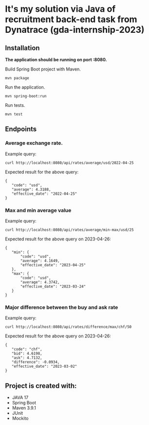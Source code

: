 # It's my solution via Java of recruitment back-end task from Dynatrace (gda-internship-2023)

## Installation
**The application should be running on port :8080.**

Build Spring Boot project with Maven.
```
mvn package
```
 Run the application.
```
mvn spring-boot:run
```
Run tests.
 ```
mvn test
```

## Endpoints

### Average exchange rate.

Example query:
```
curl http://localhost:8080/api/rates/average/usd/2022-04-25
```
Expected result for the above query:
 ```
{
    "code": "usd",
    "average": 4.3188,
    "effective_date": "2022-04-25"
}
```

### Max and min average value
Example query:
```
curl http://localhost:8080/api/rates/average/min-max/usd/25
```
Expected result for the above query on 2023-04-26:
 ```
 {
    "min": {
        "code": "usd",
        "average": 4.1649,
        "effective_date": "2023-04-25"
    },
    "max": {
        "code": "usd",
        "average": 4.3742,
        "effective_date": "2023-03-24"
    }
}
```

### Major difference between the buy and ask rate
Example query:
```
curl http://localhost:8080/api/rates/difference/max/chf/50
```
Expected result for the above query on 2023-04-26:
 ```
{
    "code": "chf",
    "bid": 4.6198,
    "ask": 4.7132,
    "difference": -0.0934,
    "effective_date": "2023-03-02"
}
```


## Project is created with:

* JAVA 17
* Spring Boot
* Maven 3.9.1
* JUnit
* Mockito
